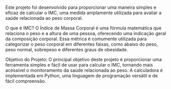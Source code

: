 Este projeto foi desenvolvido para proporcionar uma maneira simples e eficaz de calcular o IMC, uma medida amplamente utilizada para avaliar a saúde relacionada ao peso corporal.

O que é IMC?
O Índice de Massa Corporal é uma fórmula matemática que relaciona o peso e a altura de uma pessoa, oferecendo uma indicação geral da composição corporal. Essa métrica é comumente utilizada para categorizar o peso corporal em diferentes faixas, como abaixo do peso, peso normal, sobrepeso e diferentes graus de obesidade.

Objetivo do Projeto:
O principal objetivo deste projeto é proporcionar uma ferramenta simples e fácil de usar para calcular o IMC, tornando mais acessível o monitoramento da saúde relacionada ao peso. A calculadora é implementada em Python, uma linguagem de programação versátil e de fácil compreensão.
